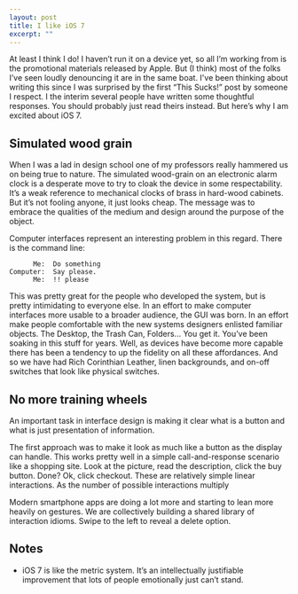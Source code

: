 ```yaml
---
layout: post
title: I like iOS 7
excerpt: ""
---
```


At least I think I do! I haven’t run it on a device yet, so all I’m working from is the promotional materials released by Apple. But (I think) most of the folks I’ve seen loudly denouncing it are in the same boat. I've been thinking about writing this since I was surprised by the first “This Sucks!” post by someone I respect. I the interim several people have written some thoughtful responses. You should probably just read theirs instead. But here’s why I am excited about iOS 7.

## Simulated wood grain

When I was a lad in design school one of my professors really hammered us on being true to nature. The simulated wood-grain on an electronic alarm clock is a desperate move to try to cloak the device in some respectability. It’s a weak reference to mechanical clocks of brass in hard-wood cabinets. But it’s not fooling anyone, it just looks cheap. The message was to embrace the qualities of the medium and design around the purpose of the object.

Computer interfaces represent an interesting problem in this regard. There is the command line:

          Me:  Do something
    Computer:  Say please.
          Me:  !! please

This was pretty great for the people who developed the system, but is pretty intimidating to everyone else. In an effort to make computer interfaces more usable to a broader audience, the GUI was born. In an effort make people comfortable with the new systems designers enlisted familiar objects. The Desktop, the Trash Can, Folders... You get it. You’ve been soaking in this stuff for years. Well, as devices have become more capable there has been a tendency to up the fidelity on all these affordances. And so we have had Rich Corinthian Leather, linen backgrounds, and on-off switches that look like physical switches.

## No more training wheels

An important task in interface design is making it clear what is a button and what is just presentation of information.

The first approach was to make it look as much like a button as the display can handle. This works pretty well in a simple call-and-response scenario like a shopping site. Look at the picture, read the description, click the buy button. Done? Ok, click checkout. These are relatively simple linear interactions. As the number of possible interactions multiply

Modern smartphone apps are doing a lot more and starting to lean more heavily on gestures. We are collectively building a shared library of interaction idioms. Swipe to the left to reveal a delete option.

## Notes

- iOS 7 is like the metric system. It’s an intellectually justifiable improvement that lots of people emotionally just can’t stand.
